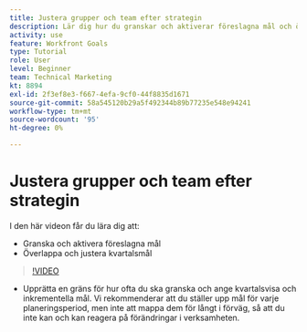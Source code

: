 ```yaml
---
title: Justera grupper och team efter strategin
description: Lär dig hur du granskar och aktiverar föreslagna mål och överlappar och justerar kvartalsmål med hjälp av [!DNL-mål].
activity: use
feature: Workfront Goals
type: Tutorial
role: User
level: Beginner
team: Technical Marketing
kt: 8894
exl-id: 2f3ef8e3-f667-4efa-9cf0-44f8835d1671
source-git-commit: 58a545120b29a5f492344b89b77235e548e94241
workflow-type: tm+mt
source-wordcount: '95'
ht-degree: 0%

---
```


# Justera grupper och team efter strategin

I den här videon får du lära dig att:

* Granska och aktivera föreslagna mål
* Överlappa och justera kvartalsmål

>[!VIDEO](https://video.tv.adobe.com/v/335188/?quality=12)

<!--
Pro-tips graphic
-->

* Upprätta en gräns för hur ofta du ska granska och ange kvartalsvisa och inkrementella mål. Vi rekommenderar att du ställer upp mål för varje planeringsperiod, men inte att mappa dem för långt i förväg, så att du inte kan och kan reagera på förändringar i verksamheten.
